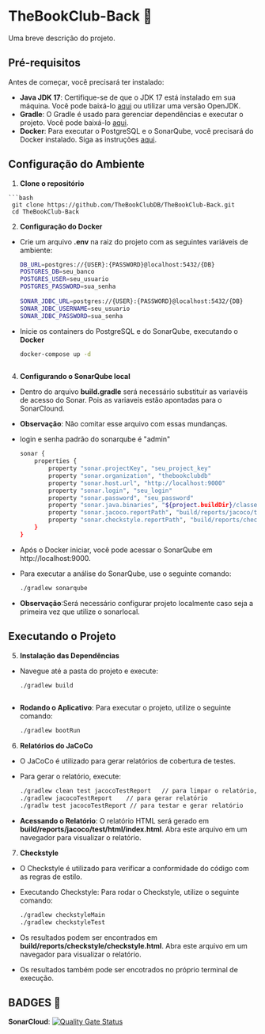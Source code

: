 # TheBookClub-Back 📖

Uma breve descrição do projeto.

## Pré-requisitos

Antes de começar, você precisará ter instalado:

- **Java JDK 17**: Certifique-se de que o JDK 17 está instalado em sua máquina. Você pode baixá-lo [aqui](https://www.oracle.com/java/technologies/javase-jdk17-downloads.html) ou utilizar uma versão OpenJDK.
- **Gradle**: O Gradle é usado para gerenciar dependências e executar o projeto. Você pode baixá-lo [aqui](https://gradle.org/install/).
- **Docker**: Para executar o PostgreSQL e o SonarQube, você precisará do Docker instalado. Siga as instruções [aqui](https://docs.docker.com/get-docker/).

## Configuração do Ambiente

  1. **Clone o repositório**

    ```bash
     git clone https://github.com/TheBookClubDB/TheBookClub-Back.git
     cd TheBookClub-Back

2. **Configuração do Docker**

  - Crie um arquivo **.env** na raiz do projeto com as seguintes variáveis de ambiente:

    ```bash
    DB_URL=postgres://{USER}:{PASSWORD}@localhost:5432/{DB}
    POSTGRES_DB=seu_banco
    POSTGRES_USER=seu_usuario
    POSTGRES_PASSWORD=sua_senha
  
    SONAR_JDBC_URL=postgres://{USER}:{PASSWORD}@localhost:5432/{DB}
    SONAR_JDBC_USERNAME=seu_usuario
    SONAR_JDBC_PASSWORD=sua_senha

  - Inicie os containers do PostgreSQL e do SonarQube, executando o **Docker**

    ```bash
    docker-compose up -d
 
4. **Configurando o SonarQube local**

  - Dentro do arquivo **build.gradle** será necessário substituir as variavéis de acesso do Sonar. Pois as variaveis estão apontadas para o SonarClound.
  - **Observação**: Não comitar esse arquivo com essas mundanças.
  - login e senha padrão do sonarqube é "admin"
    
    ```bash
    sonar {
	    properties {
		    property "sonar.projectKey", "seu_project_key"
		    property "sonar.organization", "thebookclubdb"
		    property "sonar.host.url", "http://localhost:9000"
		    property "sonar.login", "seu_login"
		    property "sonar.password", "seu_password"
		    property "sonar.java.binaries", "${project.buildDir}/classes"
		    property "sonar.jacoco.reportPath", "build/reports/jacoco/test/jacocoTestReport.xml"
		    property "sonar.checkstyle.reportPath", "build/reports/checkstyle/main.html"
	    }
    }
    
  - Após o Docker iniciar, você pode acessar o SonarQube em http://localhost:9000.
  - Para executar a análise do SonarQube, use o seguinte comando:

    ```bash
    ./gradlew sonarqube

  - **Observação**:Será necessário configurar projeto localmente caso seja a primeira vez que utilize o sonarlocal.

## Executando o Projeto

5. **Instalação das Dependências**

  - Navegue até a pasta do projeto e execute:

    ```bash
    ./gradlew build
  
  - **Rodando o Aplicativo**: Para executar o projeto, utilize o seguinte comando:

    ```bash
    ./gradlew bootRun

6. **Relatórios do JaCoCo**
  
  - O JaCoCo é utilizado para gerar relatórios de cobertura de testes.
  - Para gerar o relatório, execute:

    ```bash
    ./gradlew clean test jacocoTestReport   // para limpar o relatório, testar e gerar novos relatórios
    ./gradlew jacocoTestReport    // para gerar relatório
    ./gradlw test jacocoTestReport // para testar e gerar relatório

  - **Acessando o Relatório**: O relatório HTML será gerado em **build/reports/jacoco/test/html/index.html**. Abra este arquivo em um navegador para visualizar o relatório.

7. **Checkstyle**

  - O Checkstyle é utilizado para verificar a conformidade do código com as regras de estilo.
  - Executando Checkstyle: Para rodar o Checkstyle, utilize o seguinte comando:
  
    ```bash
    ./gradlew checkstyleMain
    ./gradlew checkstyleTest

  - Os resultados podem ser encontrados em **build/reports/checkstyle/checkstyle.html**. Abra este arquivo em um navegador para visualizar o relatório.
  - Os resultados também pode ser encotrados no próprio terminal de execução.

## BADGES 🚀 
 
**SonarCloud**: [![Quality Gate Status](https://sonarcloud.io/api/project_badges/measure?project=TheBookClubDB_TheBookClub-Back&metric=alert_status)](https://sonarcloud.io/summary/new_code?id=TheBookClubDB_TheBookClub-Back)

